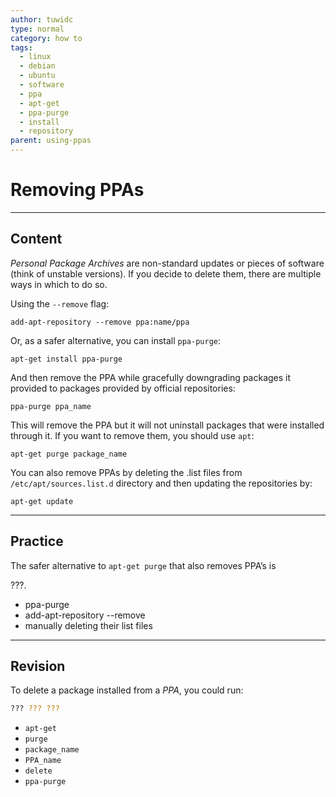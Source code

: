 ```yaml
---
author: tuwidc
type: normal
category: how to
tags:
  - linux
  - debian
  - ubuntu
  - software
  - ppa
  - apt-get
  - ppa-purge
  - install
  - repository
parent: using-ppas
---
```


# Removing PPAs


---

## Content

*Personal Package Archives* are non-standard updates or pieces of software (think of unstable versions). If you decide to delete them, there are multiple ways in which to do so.

Using the `--remove` flag:

```plain-text
add-apt-repository --remove ppa:name/ppa
```

Or, as a safer alternative, you can install `ppa-purge`:

```plain-text
apt-get install ppa-purge
```

And then remove the PPA while gracefully downgrading packages it provided to packages provided by official repositories:

```plain-text
ppa-purge ppa_name
```

This will remove the PPA but it will not uninstall packages that were installed through it. If you want to remove them, you should use 
`apt`:

```plain-text
apt-get purge package_name
```

You can also remove PPAs by deleting the .list files from `/etc/apt/sources.list.d` directory and then updating the repositories 
by: 

```plain-text
apt-get update
```


---

## Practice

The safer alternative to `apt-get purge` that also removes PPA’s is 

???.

- ppa-purge
- add-apt-repository --remove
- manually deleting their list files


---

## Revision

To delete a package installed from a *PPA*, you could run:

```bash
??? ??? ???
```

- `apt-get`
- `purge`
- `package_name`
- `PPA_name`
- `delete`
- `ppa-purge`
 
